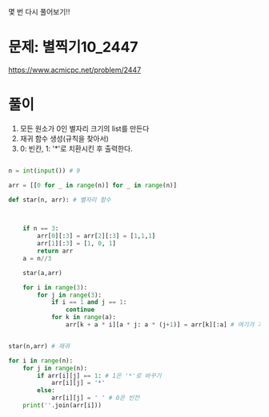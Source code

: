 몇 번 다시 풀어보기!!

# 문제: 별찍기10_2447
https://www.acmicpc.net/problem/2447

# 풀이

1)  모든 원소가 0인 별자리 크기의 list를 만든다
2)  재귀 함수 생성(규칙을 찾아서)
3)  0: 빈칸, 1: '*'로 치환시킨 후 출력한다.
``` python

n = int(input()) # 9

arr = [[0 for _ in range(n)] for _ in range(n)]

def star(n, arr): # 별자리 함수

    

    if n == 3: 
        arr[0][:3] = arr[2][:3] = [1,1,1]
        arr[1][:3] = [1, 0, 1]
        return arr
    a = n//3

    star(a,arr)

    for i in range(3):
        for j in range(3):
            if i == 1 and j == 1:
                continue
            for k in range(a):
                arr[k + a * i][a * j: a * (j+1)] = arr[k][:a] # 여기가 가장 중요!!


star(n,arr) # 재귀

for i in range(n):
    for j in range(n):
        if arr[i][j] == 1: # 1은 '*'로 바꾸기
            arr[i][j] = '*'
        else:
            arr[i][j] = ' ' # 0은 빈칸
    print(''.join(arr[i]))









```
